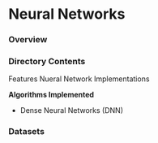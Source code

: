 # Neural Networks

### Overview


### Directory Contents

Features Nueral Network Implementations

**Algorithms Implemented**
- Dense Neural Networks (DNN)


### Datasets
